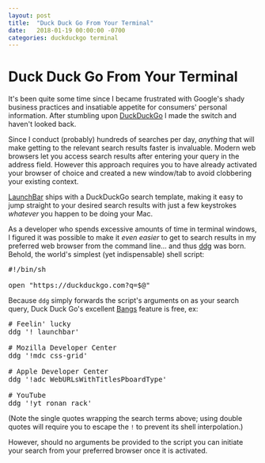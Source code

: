 ```yaml
---
layout: post
title:  "Duck Duck Go From Your Terminal"
date:   2018-01-19 00:00:00 -0700
categories: duckduckgo terminal
---
```


# Duck Duck Go From Your Terminal

It's been quite some time since I became frustrated with Google's shady business practices and insatiable appetite for consumers' personal information. After stumbling upon [DuckDuckGo](https://duckduckgo.com) I made the switch and haven't looked back.

Since I conduct (probably) hundreds of searches per day, _anything_ that will make getting to the relevant search results faster is invaluable. Modern web browsers let you access search results after entering your query in the address field. However this approach requires you to have already activated your browser of choice and created a new window/tab to avoid clobbering your existing context.

[LaunchBar](https://www.obdev.at/launchbar) ships with a DuckDuckGo search template, making it easy to jump straight to your desired search results with just a few keystrokes _whatever_ you happen to be doing your Mac.

As a developer who spends excessive amounts of time in terminal windows, I figured it was possible to make it _even easier_ to get to search results in my preferred web browser from the command line… and thus [ddg](https://github.com/davidfmiller/bin/blob/master/ddg) was born. Behold, the world's simplest (yet indispensable) shell script:

<pre><span class="ch">#!/bin/sh</span>

open <span class="s2">&quot;https://duckduckgo.com?q=</span><span class="nv">$@</span><span class="s2">&quot;</span></pre>

Because `ddg` simply forwards the script's arguments on as your search query, Duck Duck Go's excellent
[Bangs](https://duckduckgo.com/bang) feature is free, ex:

<pre><span class="c1"># Feelin&#39; lucky</span>
ddg <span class="s1">&#39;! launchbar&#39;</span>

<span class="c1"># Mozilla Developer Center</span>
ddg <span class="s1">&#39;!mdc css-grid&#39;</span>

<span class="c1"># Apple Developer Center</span>
ddg <span class="s1">&#39;!adc WebURLsWithTitlesPboardType&#39;</span>

<span class="c1"># YouTube</span>
ddg <span class="s1">&#39;!yt ronan rack&#39;</span></pre>

(Note the single quotes wrapping the search terms above; using double quotes will require you to escape the `!` to prevent its shell interpolation.)

However, should no arguments be provided to the script you can initiate your search from your preferred browser once it is activated.
